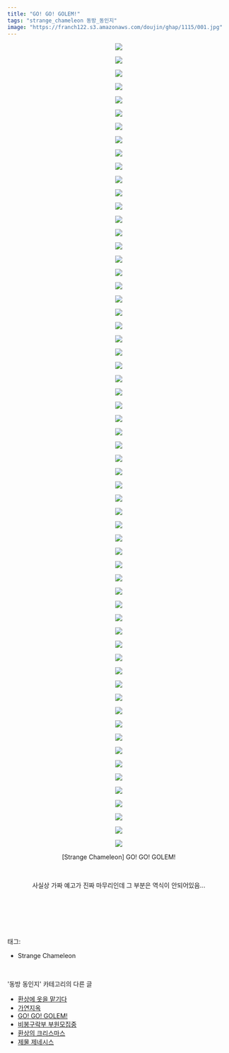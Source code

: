 ```yaml
---
title: "GO! GO! GOLEM!"
tags: "strange_chameleon 동방_동인지"
image: "https://franch122.s3.amazonaws.com/doujin/ghap/1115/001.jpg"
---
```

<div class="article">
<p style="text-align: center; clear: none; float: none;"><img src="{{ site.imgserver4 }}/ghap/1115/001.jpg"/></p>
<p style="text-align: center; clear: none; float: none;"><img src="{{ site.imgserver4 }}/ghap/1115/002.jpg"/></p>
<p style="text-align: center; clear: none; float: none;"><img src="{{ site.imgserver4 }}/ghap/1115/003.jpg"/></p>
<p style="text-align: center; clear: none; float: none;"><img src="{{ site.imgserver4 }}/ghap/1115/004.jpg"/></p>
<p style="text-align: center; clear: none; float: none;"><img src="{{ site.imgserver4 }}/ghap/1115/005.jpg"/></p>
<p style="text-align: center; clear: none; float: none;"><img src="{{ site.imgserver4 }}/ghap/1115/006.jpg"/></p>
<p style="text-align: center; clear: none; float: none;"><img src="{{ site.imgserver4 }}/ghap/1115/007.jpg"/></p>
<p style="text-align: center; clear: none; float: none;"><img src="{{ site.imgserver4 }}/ghap/1115/008.jpg"/></p>
<p style="text-align: center; clear: none; float: none;"><img src="{{ site.imgserver4 }}/ghap/1115/009.jpg"/></p>
<p style="text-align: center; clear: none; float: none;"><img src="{{ site.imgserver4 }}/ghap/1115/010.jpg"/></p>
<p style="text-align: center; clear: none; float: none;"><img src="{{ site.imgserver4 }}/ghap/1115/011.jpg"/></p>
<p style="text-align: center; clear: none; float: none;"><img src="{{ site.imgserver4 }}/ghap/1115/012.jpg"/></p>
<p style="text-align: center; clear: none; float: none;"><img src="{{ site.imgserver4 }}/ghap/1115/013.jpg"/></p>
<p style="text-align: center; clear: none; float: none;"><img src="{{ site.imgserver4 }}/ghap/1115/014.jpg"/></p>
<p style="text-align: center; clear: none; float: none;"><img src="{{ site.imgserver4 }}/ghap/1115/015.jpg"/></p>
<p style="text-align: center; clear: none; float: none;"><img src="{{ site.imgserver4 }}/ghap/1115/016.jpg"/></p>
<p style="text-align: center; clear: none; float: none;"><img src="{{ site.imgserver4 }}/ghap/1115/017.jpg"/></p>
<p style="text-align: center; clear: none; float: none;"><img src="{{ site.imgserver4 }}/ghap/1115/018.jpg"/></p>
<p style="text-align: center; clear: none; float: none;"><img src="{{ site.imgserver4 }}/ghap/1115/019.jpg"/></p>
<p style="text-align: center; clear: none; float: none;"><img src="{{ site.imgserver4 }}/ghap/1115/020.jpg"/></p>
<p style="text-align: center; clear: none; float: none;"><img src="{{ site.imgserver4 }}/ghap/1115/021.jpg"/></p>
<p style="text-align: center; clear: none; float: none;"><img src="{{ site.imgserver4 }}/ghap/1115/022.jpg"/></p>
<p style="text-align: center; clear: none; float: none;"><img src="{{ site.imgserver4 }}/ghap/1115/023.jpg"/></p>
<p style="text-align: center; clear: none; float: none;"><img src="{{ site.imgserver4 }}/ghap/1115/024.jpg"/></p>
<p style="text-align: center; clear: none; float: none;"><img src="{{ site.imgserver4 }}/ghap/1115/025.jpg"/></p>
<p style="text-align: center; clear: none; float: none;"><img src="{{ site.imgserver4 }}/ghap/1115/026.jpg"/></p>
<p style="text-align: center; clear: none; float: none;"><img src="{{ site.imgserver4 }}/ghap/1115/027.jpg"/></p>
<p style="text-align: center; clear: none; float: none;"><img src="{{ site.imgserver4 }}/ghap/1115/028.jpg"/></p>
<p style="text-align: center; clear: none; float: none;"><img src="{{ site.imgserver4 }}/ghap/1115/029.jpg"/></p>
<p style="text-align: center; clear: none; float: none;"><img src="{{ site.imgserver4 }}/ghap/1115/030.jpg"/></p>
<p style="text-align: center; clear: none; float: none;"><img src="{{ site.imgserver4 }}/ghap/1115/031.jpg"/></p>
<p style="text-align: center; clear: none; float: none;"><img src="{{ site.imgserver4 }}/ghap/1115/032.jpg"/></p>
<p style="text-align: center; clear: none; float: none;"><img src="{{ site.imgserver4 }}/ghap/1115/033.jpg"/></p>
<p style="text-align: center; clear: none; float: none;"><img src="{{ site.imgserver4 }}/ghap/1115/034.jpg"/></p>
<p style="text-align: center; clear: none; float: none;"><img src="{{ site.imgserver4 }}/ghap/1115/035.jpg"/></p>
<p style="text-align: center; clear: none; float: none;"><img src="{{ site.imgserver4 }}/ghap/1115/036.jpg"/></p>
<p style="text-align: center; clear: none; float: none;"><img src="{{ site.imgserver4 }}/ghap/1115/037.jpg"/></p>
<p style="text-align: center; clear: none; float: none;"><img src="{{ site.imgserver4 }}/ghap/1115/038.jpg"/></p>
<p style="text-align: center; clear: none; float: none;"><img src="{{ site.imgserver4 }}/ghap/1115/039.jpg"/></p>
<p style="text-align: center; clear: none; float: none;"><img src="{{ site.imgserver4 }}/ghap/1115/040.jpg"/></p>
<p style="text-align: center; clear: none; float: none;"><img src="{{ site.imgserver4 }}/ghap/1115/041.jpg"/></p>
<p style="text-align: center; clear: none; float: none;"><img src="{{ site.imgserver4 }}/ghap/1115/042.jpg"/></p>
<p style="text-align: center; clear: none; float: none;"><img src="{{ site.imgserver4 }}/ghap/1115/043.jpg"/></p>
<p style="text-align: center; clear: none; float: none;"><img src="{{ site.imgserver4 }}/ghap/1115/044.jpg"/></p>
<p style="text-align: center; clear: none; float: none;"><img src="{{ site.imgserver4 }}/ghap/1115/045.jpg"/></p>
<p style="text-align: center; clear: none; float: none;"><img src="{{ site.imgserver4 }}/ghap/1115/046.jpg"/></p>
<p style="text-align: center; clear: none; float: none;"><img src="{{ site.imgserver4 }}/ghap/1115/047.jpg"/></p>
<p style="text-align: center; clear: none; float: none;"><img src="{{ site.imgserver4 }}/ghap/1115/048.jpg"/></p>
<p style="text-align: center; clear: none; float: none;"><img src="{{ site.imgserver4 }}/ghap/1115/049.jpg"/></p>
<p style="text-align: center; clear: none; float: none;"><img src="{{ site.imgserver4 }}/ghap/1115/050.jpg"/></p>
<p style="text-align: center; clear: none; float: none;"><img src="{{ site.imgserver4 }}/ghap/1115/051.jpg"/></p>
<p style="text-align: center; clear: none; float: none;"><img src="{{ site.imgserver4 }}/ghap/1115/052.jpg"/></p>
<p style="text-align: center; clear: none; float: none;"><img src="{{ site.imgserver4 }}/ghap/1115/053.jpg"/></p>
<p style="text-align: center; clear: none; float: none;"><img src="{{ site.imgserver4 }}/ghap/1115/054.jpg"/></p>
<p style="text-align: center; clear: none; float: none;"><img src="{{ site.imgserver4 }}/ghap/1115/055.jpg"/></p>
<p style="text-align: center; clear: none; float: none;"><img src="{{ site.imgserver4 }}/ghap/1115/056.jpg"/></p>
<p style="text-align: center; clear: none; float: none;"><img src="{{ site.imgserver4 }}/ghap/1115/057.jpg"/></p>
<p style="text-align: center; clear: none; float: none;"><img src="{{ site.imgserver4 }}/ghap/1115/058.jpg"/></p>
<p style="text-align: center; clear: none; float: none;"><img src="{{ site.imgserver4 }}/ghap/1115/059.jpg"/></p>
<p style="text-align: center; clear: none; float: none;"><img src="{{ site.imgserver4 }}/ghap/1115/060.jpg"/></p>
<p style="text-align: center; clear: none; float: none;"><img src="{{ site.imgserver4 }}/ghap/1115/061.jpg"/></p>
<p style="text-align: center; clear: none; float: none;">[Strange Chameleon] GO! GO! GOLEM!</p>
<p style="text-align: center; clear: none; float: none;"><br/></p>
<p style="text-align: center; clear: none; float: none;">사실상 가짜 예고가 진짜 마무리인데 그 부분은 역식이 안되어있음...</p>
<p style="text-align: center; clear: none; float: none;"><br/></p>
<p><br/></p>
</div><br/>
<div class="tagTrail">
<p>태그: </p>
<ul>
<li>Strange Chameleon</li>
</ul>
</div><br/>
<div class="another">
<p>'동방 동인지' 카테고리의 다른 글</p>
<ul>
<li><a href="/ghap_1117">환상에 옷을 맡기다</a></li>
<li><a href="/ghap_1116">가연지옥</a></li>
<li><a href="/ghap_1115">GO! GO! GOLEM!</a></li>
<li><a href="/ghap_1114">비봉구락부 부원모집중</a></li>
<li><a href="/ghap_1113">환상의 크리스마스</a></li>
<li><a href="/ghap_1111">제물 제네시스</a></li>
</ul>
</div><br/>
<div class="cb_module cb_fluid">
<div class="cb_wrt cb_profile">
</div><!-- commentList close -->
</div><br/>

